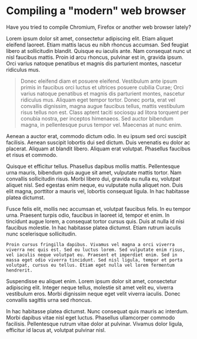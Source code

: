 # Compiling a "modern" web browser

Have you tried to compile Chromium, Firefox or another web browser lately?

Lorem ipsum dolor sit amet, consectetur adipiscing elit. Etiam aliquet eleifend laoreet. Etiam mattis lacus eu nibh rhoncus accumsan. Sed feugiat libero at sollicitudin blandit. Quisque eu iaculis ante. Nam consequat nunc ut nisl faucibus mattis. Proin id arcu rhoncus, pulvinar est in, gravida ipsum. Orci varius natoque penatibus et magnis dis parturient montes, nascetur ridiculus mus.

> Donec eleifend diam et posuere eleifend. Vestibulum ante ipsum primis in faucibus orci luctus et ultrices posuere cubilia Curae; Orci varius natoque penatibus et magnis dis parturient montes, nascetur ridiculus mus. Aliquam eget tempor tortor. Donec porta, erat vel convallis dignissim, magna augue faucibus tellus, mattis vestibulum risus tellus non est. Class aptent taciti sociosqu ad litora torquent per conubia nostra, per inceptos himenaeos. Sed auctor bibendum magna, in pellentesque purus tempor vel. Maecenas at nunc enim.

Aenean a auctor erat, commodo dictum odio. In eu ipsum sed orci suscipit facilisis. Aenean suscipit lobortis dui sed dictum. Duis venenatis eu dolor ac placerat. Aliquam at blandit libero. Aliquam erat volutpat. Phasellus faucibus et risus et commodo.

Quisque et efficitur tellus. Phasellus dapibus mollis mattis. Pellentesque urna mauris, bibendum quis augue sit amet, vulputate mattis tortor. Nam convallis sollicitudin risus. Morbi libero dui, gravida eu nulla eu, volutpat aliquet nisl. Sed egestas enim neque, eu vulputate nulla aliquet non. Duis elit magna, porttitor a mauris vel, lobortis consequat ligula. In hac habitasse platea dictumst.

Fusce felis elit, mollis nec accumsan et, volutpat faucibus felis. In eu tempor urna. Praesent turpis odio, faucibus in laoreet id, tempor et enim. In tincidunt augue lorem, a consequat tortor cursus quis. Duis at nulla id nisi faucibus molestie. In hac habitasse platea dictumst. Etiam rutrum iaculis nunc scelerisque sollicitudin.

```
Proin cursus fringilla dapibus. Vivamus vel magna a orci viverra viverra nec quis est. Sed eu luctus lorem. Sed vulputate enim risus, vel iaculis neque volutpat eu. Praesent et imperdiet enim. Sed in massa eget odio viverra tincidunt. Sed nisl ligula, tempor et porta volutpat, cursus eu tellus. Etiam eget nulla vel lorem fermentum hendrerit.
```

Suspendisse eu aliquet enim. Lorem ipsum dolor sit amet, consectetur adipiscing elit. Integer neque tellus, molestie sit amet velit eu, viverra vestibulum eros. Morbi dignissim neque eget velit viverra iaculis. Donec convallis sagittis urna sed rhoncus.

In hac habitasse platea dictumst. Nunc consequat quis mauris ac interdum. Morbi dapibus vitae nisl eget luctus. Phasellus ullamcorper commodo facilisis. Pellentesque rutrum vitae dolor at pulvinar. Vivamus dolor ligula, efficitur id lacus at, volutpat pulvinar nisl.
